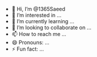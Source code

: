 - 👋 Hi, I’m @1365Saeed
- 👀 I’m interested in ...
- 🌱 I’m currently learning ...
- 💞️ I’m looking to collaborate on ...
- 📫 How to reach me ...
- 😄 Pronouns: ...
- ⚡ Fun fact: ...

<!---
1365Saeed/1365Saeed is a ✨ special ✨ repository because its `README.md` (this file) appears on your GitHub profile.
You can click the Preview link to take a look at your changes.
--->
